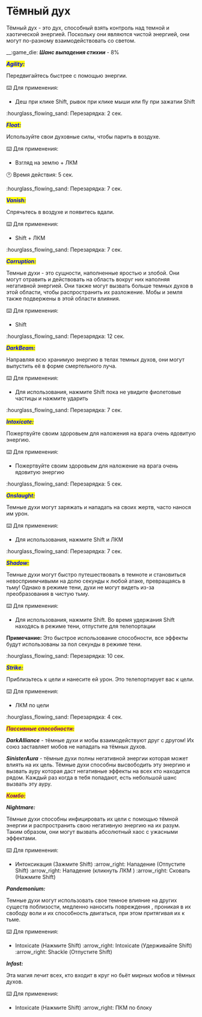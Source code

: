 # Тёмный дух

Тёмный дух - это дух, способный взять контроль над темной и хаотической энергией. Поскольку они являются чистой энергией, они могут по-разному взаимодействовать со светом.

__:game\_die: _**Шанс выпадения стихии**_ - 8%



_<mark style="color:blue;">**Agility:**</mark>_

Передвигайтесь быстрее с помощью энергии.

:keyboard: Для применения:

* Деш при клике  Shift, рывок при клике мыши или fly при зажатии Shift

:hourglass\_flowing\_sand: Перезарядка: 2 сек.



_<mark style="color:blue;">**Float:**</mark>_

Используйте свои духовные силы, чтобы парить в воздухе.

:keyboard: Для применения:

* Взгляд на землю + ЛКМ

:clock1: Время действия: 5 сек.

:hourglass\_flowing\_sand: Перезарядка: 7 сек.



_<mark style="color:blue;">**Vanish:**</mark>_

Спрячьтесь в воздухе и появитесь вдали.

:keyboard:  Для применения:

* Shift + ЛКМ

:hourglass\_flowing\_sand: Перезарядка: 7 сек.



_<mark style="color:blue;">**Corruption:**</mark>_

Темные духи - это сущности, наполненные яростью и злобой. Они могут отравить и действовать на область вокруг них наполняя негативной энергией. Они также могут вызвать больше темных духов в этой области, чтобы распространить их разложение. Мобы и земля также подвержены в этой области влияния.

:keyboard: Для применения:

* Shift

:hourglass\_flowing\_sand: Перезарядка: 12 сек.



_<mark style="color:blue;">**DarkBeam:**</mark>_

Направляя всю хранимую энергию в телах темных духов, они могут выпустить её в форме смертельного луча.

:keyboard: Для применения:

* Для использования, нажмите  Shift пока не увидите фиолетовые частицы и нажмите ударить

:hourglass\_flowing\_sand: Перезарядка: 7 сек.



_<mark style="color:blue;">**Intoxicate:**</mark>_

Пожертвуйте своим здоровьем для наложения на врага очень ядовитую энергию.

:keyboard: Для применения:

* Пожертвуйте своим здоровьем для наложение на врага очень ядовитую энергию

:hourglass\_flowing\_sand: Перезарядка: 5 сек.



_<mark style="color:blue;">**Onslaught:**</mark>_

Темные духи могут заряжать и нападать на своих жертв, часто нанося им урон.

:keyboard: Для применения:

* Для использования, нажмите  Shift и ЛКМ

:hourglass\_flowing\_sand: Перезарядка: 7 сек.



_<mark style="color:blue;">**Shadow:**</mark>_

Темные духи могут быстро путешествовать в темноте и становиться невосприимчивыми на долю секунды к любой атаке, превращаясь в тьму! Однако в режиме тени, духи не могут видеть из-за преобразования в чистую тьму.

:keyboard: Для применения:

* Для использования, нажмите  Shift. Во время удержания  Shift находясь в режиме тени, отпустите для телепортации

**Примечание:** Это быстрое использование способности, все эффекты будут использованы за пол секунды в режиме тени.

:hourglass\_flowing\_sand: Перезарядка: 10 сек.



_<mark style="color:blue;">**Strike:**</mark>_

Приблизьтесь к цели и нанесите ей урон. Это телепортирует вас к цели.

:keyboard: Для применения:

* ЛКМ по цели

:hourglass\_flowing\_sand: Перезарядка: 4 сек.



_<mark style="color:purple;">**Пассивные способности:**</mark>_

_**DarkAlliance**_ - тёмные духи и мобы взаимодействуют друг с другом! Их союз заставляет мобов не нападать на тёмных духов.

_**SinisterAura**_ - тёмные духи полны негативной энергии которая может влиять на их цель. Тёмные духи способны высвободить эту энергию и вызвать ауру которая даст негативные эффекты на всех кто находится рядом. Каждый раз когда в тебя попадают, есть небольшой шанс вызвать эту ауру.



_<mark style="color:purple;">**Комбо:**</mark>_

_**Nightmare:**_

Тёмные духи способны инфицировать их цели с помощью тёмной энергии и распространить свою негативную энергию на их разум. Таким образом, они могут вызвать абсолютный хаос с ужасными эффектами.

:keyboard: Для применения:

* Интоксикация (Зажмите  Shift) :arrow\_right: Нападение (Отпустите  Shift) :arrow\_right: Нападение (кликнуть ЛКМ ) :arrow\_right: Сковать (Нажмите  Shift)

_**Pandemonium:**_

Темные духи могут использовать свое темное влияние на других существ поблизости, медленно наносить повреждения , проникая в их свободу воли и их способность двигаться, при этом притягивая их к тьме.

:keyboard: Для применения:

* Intoxicate (Нажмите  Shift) :arrow\_right: Intoxicate (Удерживайте  Shift) :arrow\_right: Shackle (Отпустите  Shift)&#x20;

_**Infast:**_

Эта магия лечит всех, кто входит в круг но бьёт мирных мобов и тёмных духов.

:keyboard: Для применения:

* Intoxicate (Нажмите  Shift) :arrow\_right: ПКМ по блоку
